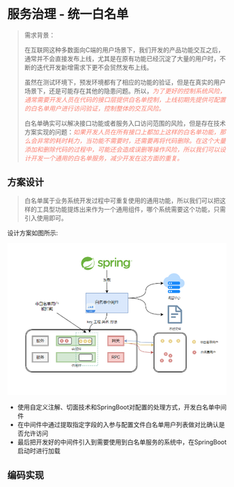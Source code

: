 # 服务治理 - 统一白名单

> 需求背景：<br>
> <p>在互联网这种多数面向C端的用户场景下，我们开发的产品功能交互之后，通常并不会直接发布上线，尤其是在原有功能已经沉淀了大量的用户时，不断的迭代开发新增需求下更不会贸然发布上线。</p>
> <p>虽然在测试环境下，预发环境都有了相应的功能的验证，但是在真实的用户场景下，还是可能存在其他的隐患问题。所以，<em style="color: salmon">为了更好的控制系统风险，通常需要开发人员在代码的接口层提供白名单控制，上线初期先提供可配置的白名单用户进行访问验证，控制整体的交互风险。</em></p>
> <p>白名单确实可以解决接口功能或者服务入口访问范围的风险，但是存在技术方案实现的问题：<em style="color: salmon">如果开发人员在所有接口上都加上这样的白名单功能，那么会非常的耗时耗力，当功能不需要时，还需要再将代码删除。在这个大量添加和删除代码的过程中，可能还会造成误删等操作风险，所以我们可以设计开发一个通用的白名单服务，减少开发在这方面的重复。</em></p>

## 方案设计
> 白名单属于业务系统开发过程中可重复使用的通用功能，所以我们可以把这样的工具型功能提炼出来作为一个通用组件，哪个系统需要这个功能，只需引入使用即可。

设计方案如图所示:

<img src="https://raw.githubusercontent.com/zhuangfuzhi/notes-images/main/imgs/image-20231022191329172.png">

- 使用自定义注解、切面技术和SpringBoot对配置的处理方式，开发白名单中间件
- 在中间件中通过提取指定字段的入参与配置文件白名单用户列表做对比确认是否允许访问
- 最后把开发好的中间件引入到需要使用到白名单服务的系统中，在SpringBoot启动时进行加载

## 编码实现
